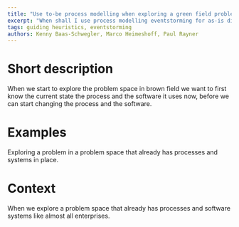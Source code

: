 ```yaml
---
title: "Use to-be process modelling when exploring a green field problem space"
excerpt: "When shall I use process modelling eventstorming for as-is discovery of my problem space?"
tags: guiding heuristics, eventstorming
authors: Kenny Baas-Schwegler, Marco Heimeshoff, Paul Rayner
---
```


# Short description

When we start to explore the problem space in brown field we want to first know the current state the process and the software it uses now, 
before we can start changing the process and the software.

# Examples

Exploring a problem in a problem space that already has processes and systems in place.

# Context

When we explore a problem space that already has processes and software systems like almost all enterprises.